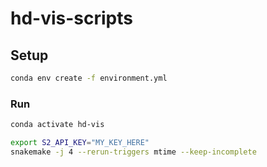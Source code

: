 # hd-vis-scripts

## Setup

```sh
conda env create -f environment.yml
```

### Run

```sh
conda activate hd-vis

export S2_API_KEY="MY_KEY_HERE"
snakemake -j 4 --rerun-triggers mtime --keep-incomplete
```

